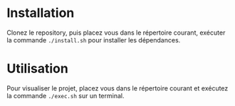 # Installation

Clonez le repository, puis placez vous dans le répertoire courant, exécuter la commande `./install.sh` pour installer les dépendances.

# Utilisation

Pour visualiser le projet, placez vous dans le répertoire courant et exécutez la commande `./exec.sh` sur un terminal. 
